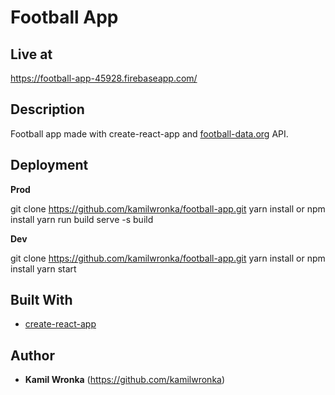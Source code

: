 # Football App

## Live at

https://football-app-45928.firebaseapp.com/

## Description

Football app made with create-react-app and [football-data.org](https://www.football-data.org/docs/v1/index.html) API.

## Deployment

**Prod**

git clone https://github.com/kamilwronka/football-app.git
yarn install or npm install
yarn run build
serve -s build

**Dev**

git clone https://github.com/kamilwronka/football-app.git
yarn install or npm install
yarn start

## Built With

* [create-react-app](https://github.com/facebook/create-react-app)

## Author

* **Kamil Wronka**
(https://github.com/kamilwronka)
